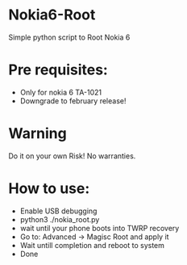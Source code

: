 # Nokia6-Root
Simple python script to Root Nokia 6

# Pre requisites:
- Only for nokia 6 TA-1021
- Downgrade to february release!

# Warning
Do it on your own Risk! No warranties.


# How to use:
- Enable USB debugging
- python3 ./nokia_root.py
- wait until your phone boots into TWRP recovery
- Go to: Advanced -> Magisc Root and apply it
- Wait untill completion and reboot to system
- Done
